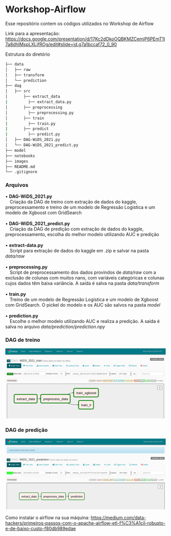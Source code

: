 # Workshop-Airflow
Esse repositório contem os códigos utilizados no Workshop de Airflow

Link para a apresentação: https://docs.google.com/presentation/d/17Kc2dDkoOQBKMZCemjP6PEmT1I7a8dhIMspLXLjfROg/edit#slide=id.g7a1bccaf72_0_90

Estrutura do diretório
```bash
├── data
│   ├── raw
│   ├── transform
│   └── prediction
├── dag
│   ├── src
│       ├── extract_data
|         ├── extract_data.py
│       ├── preprocessing
│         ├── preprocessing.py
│       ├── train
|         ├── train.py
|       ├── predict
|         ├── predict.py
│   ├── DAG-WiDS_2021.py
│   └── DAG-WiDS_2021_predict.py
├── model
├── notebooks
├── images
├── README.md
└── .gitignore
```
### Arquivos
• **DAG-WiDS_2021.py** \
&emsp;Criação da DAG de treino com extração de dados do kaggle, preprocessamento e treino de um modelo de Regressão Logística e um modelo de Xgboost com GridSearch \
<br>
• **DAG-WiDS_2021_predict.py** \
&emsp;Criação da DAG de predição com extração de dados do kaggle, preprocessamento, escolha do melhor modelo utilizando AUC e predição \
<br>
• **extract-data.py** \
&emsp;Script para extração de dados do kaggle em .zip e salvar na pasta *data/raw* \
<br>
• **preprocessing.py** \
&emsp;Script de preprocessamento dos dados provindos de *data/raw* com a exclusão de colunas com muitos nans, com variáveis categóricas e colunas cujos dados têm baixa variância. A saída é salva na pasta *data/transform* \
<br>
• **train.py** \
&emsp;Treino de um modelo de Regressão Logística e um modelo de Xgboost com GridSearch. O pickel do modelo e os AUC são salvos na pasta *model* \
<br>
• **prediction.py** \
&emsp;Escolhe o melhor modelo utilizando AUC e realiza a predição. A saída é salva no arquivo *data/prediction/prediction.npy*  

### DAG de treino
![What is this](images/training.png "Dag de treino")

### DAG de predição
![What is this](images/prediction.png "Dag de predição")

Como instalar o airflow na sua máquina: https://medium.com/data-hackers/primeiros-passos-com-o-apache-airflow-etl-f%C3%A1cil-robusto-e-de-baixo-custo-f80db989edae
